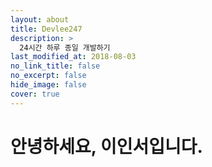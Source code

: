 ```yaml
---
layout: about
title: Devlee247
description: >
  24시간 하루 종일 개발하기
last_modified_at: 2018-08-03
no_link_title: false 
no_excerpt: false 
hide_image: false
cover: true
---
```


# 안녕하세요, 이인서입니다.
